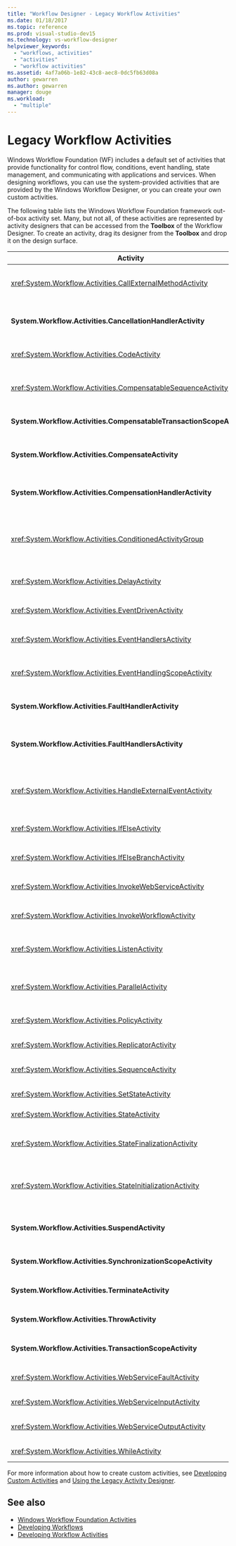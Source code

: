 ```yaml
---
title: "Workflow Designer - Legacy Workflow Activities"
ms.date: 01/18/2017
ms.topic: reference
ms.prod: visual-studio-dev15
ms.technology: vs-workflow-designer
helpviewer_keywords:
  - "workflows, activities"
  - "activities"
  - "workflow activities"
ms.assetid: 4af7a06b-1e82-43c8-aec8-0dc5fb63d08a
author: gewarren
ms.author: gewarren
manager: douge
ms.workload:
  - "multiple"
---
```

# Legacy Workflow Activities

Windows Workflow Foundation (WF) includes a default set of activities that provide functionality for control flow, conditions, event handling, state management, and communicating with applications and services. When designing workflows, you can use the system-provided activities that are provided by the Windows Workflow Designer, or you can create your own custom activities.

The following table lists the Windows Workflow Foundation framework out-of-box activity set. Many, but not all, of these activities are represented by activity designers that can be accessed from the **Toolbox** of the Workflow Designer. To create an activity, drag its designer from the **Toolbox** and drop it on the design surface.

|Activity|Description|
|--------------|-----------------|
|<xref:System.Workflow.Activities.CallExternalMethodActivity>|Used with the **HandleExternalEventActivity** activity for input and output communications with a local service. For more information, see [Using the CallExternalMethodActivity Activity](http://go.microsoft.com/fwlink?LinkID=65060).|
|**System.Workflow.Activities.CancellationHandlerActivity**|Used to contain cleanup logic for a composite activity canceled before all the composite activity's children are finished executing. For more information, see [Using the CancellationHandlerActivity Activity](http://go.microsoft.com/fwlink?LinkID=65061).|
|<xref:System.Workflow.Activities.CodeActivity>|Enables you to add Visual Basic or C# code to your workflow. For more information, see [Using the CodeActivity Activity](http://go.microsoft.com/fwlink?LinkID=65062).|
|<xref:System.Workflow.Activities.CompensatableSequenceActivity>|A compensatable version of <xref:System.Workflow.Activities.SequenceActivity>. For more information, see [Using the CompensatableSequenceActivity Activity](http://go.microsoft.com/fwlink?LinkID=65002).|
|**System.Workflow.Activities.CompensatableTransactionScopeActivity**|A compensatable version of **TransactionScopeActivity**. For more information, see [Using the CompensatableTransactionScopeActivity Activity](http://go.microsoft.com/fwlink?LinkID=65063).|
|**System.Workflow.Activities.CompensateActivity**|Enables you to call code to undo or to compensate for operations already performed by the workflow when an error occurs. For more information, see [Using the CompensateActivity Activity](http://go.microsoft.com/fwlink?LinkID=65064).|
|**System.Workflow.Activities.CompensationHandlerActivity**|A wrapper for one or more activities that perform compensation for a completed TransactionScopeActivity activity For more information, see [Using the CompensationHandlerActivity Activity](http://go.microsoft.com/fwlink?LinkID=65065).|
|<xref:System.Workflow.Activities.ConditionedActivityGroup>|Executes child activities based on a condition that applies to the <xref:System.Workflow.Activities.ConditionedActivityGroup> activity itself and based on conditions that apply separately to each child. For more information, see [Using the ConditionedActivityGroup Activity](http://go.microsoft.com/fwlink?LinkID=65066).|
|<xref:System.Workflow.Activities.DelayActivity>|Enables you to build delays in your workflow that are based on a time-out interval. For more information, see [Using the DelayActivity Activity](http://go.microsoft.com/fwlink?LinkID=65067).|
|<xref:System.Workflow.Activities.EventDrivenActivity>|Wraps one or more activities that are executed when a specified event occurs. For more information, see [Using the EventDrivenActivity Activity](http://go.microsoft.com/fwlink?LinkID=65068).|
|<xref:System.Workflow.Activities.EventHandlersActivity>|Provides a framework for associating events with an activity. For more information, see [Using the EventHandlersActivity Activity](http://go.microsoft.com/fwlink?LinkID=65069).|
|<xref:System.Workflow.Activities.EventHandlingScopeActivity>|Executes its main child activity concurrently with an <xref:System.Workflow.Activities.EventHandlersActivity>. For more information, see [Using the EventHandlingScopeActivity Activity](http://go.microsoft.com/fwlink?LinkID=65070).|
|**System.Workflow.Activities.FaultHandlerActivity**|Used to handle an exception of a type that you specify. For more information, see [Using the FaultHandlerActivity Activity](http://go.microsoft.com/fwlink?LinkID=65071).|
|**System.Workflow.Activities.FaultHandlersActivity**|Represents a composite activity that has an ordered list of child activities of type **System.Workflow.Activities.FaultHandlerActivity**. For more information, see [Using the FaultHandlersActivity Activity](http://go.microsoft.com/fwlink?LinkID=65072).|
|<xref:System.Workflow.Activities.HandleExternalEventActivity>|Used in conjunction with the <xref:System.Workflow.Activities.CallExternalMethodActivity> activity for input and output communications with a local service. For more information, see [Using the HandleExternalEventActivity Activity](http://go.microsoft.com/fwlink?LinkID=65073).|
|<xref:System.Workflow.Activities.IfElseActivity>|Tests a condition on each branch and performs activities on the first branch for which the condition equals **true**. For more information, see [Using the IfElseActivity Activity](http://go.microsoft.com/fwlink?LinkID=65074).|
|<xref:System.Workflow.Activities.IfElseBranchActivity>|Represents a branch of an <xref:System.Workflow.Activities.IfElseActivity>. For more information, see [Using the IfElseBranchActivity Activity](http://go.microsoft.com/fwlink?LinkID=65075).|
|<xref:System.Workflow.Activities.InvokeWebServiceActivity>|Enables your workflow to invoke a Web service. For more information, see [Using the InvokeWebServiceActivity Activity](http://go.microsoft.com/fwlink?LinkID=65076).|
|<xref:System.Workflow.Activities.InvokeWorkflowActivity>|Enables your workflow to invoke another workflow. For more information, see [Using the InvokeWorkflowActivity Activity](http://go.microsoft.com/fwlink?LinkID=65077).|
|<xref:System.Workflow.Activities.ListenActivity>|A composite activity that contains only <xref:System.Workflow.Activities.EventDrivenActivity> child activities. For more information, see [Using the ListenActivity Activity](http://go.microsoft.com/fwlink?LinkID=65078).|
|<xref:System.Workflow.Activities.ParallelActivity>|Provides a way to schedule two or more child **SequenceActivity** activity branches for processing at the same time. For more information, see [Using the ParallelActivity Activity](http://go.microsoft.com/fwlink?LinkID=65079).|
|<xref:System.Workflow.Activities.PolicyActivity>|Use to represent a collection of rules. A rule consists of conditions and resulting actions. For more information, see [Using the PolicyActivity Activity](http://go.microsoft.com/fwlink?LinkID=65004).|
|<xref:System.Workflow.Activities.ReplicatorActivity>|Creates multiple instances of a single child activity. For more information, see [Using the ReplicatorActivity Activity](http://go.microsoft.com/fwlink?LinkID=65080).|
|<xref:System.Workflow.Activities.SequenceActivity>|Provides a simple way to link multiple activities together for sequential execution. For more information, see [Using the SequenceActivity Activity](http://go.microsoft.com/fwlink?LinkID=65081).|
|<xref:System.Workflow.Activities.SetStateActivity>|Specifies a transition to a new state. For more information, see [Using the SetStateActivity Activity](http://go.microsoft.com/fwlink?LinkID=65082).|
|<xref:System.Workflow.Activities.StateActivity>|Represents a state in a state machine workflow. For more information, see [Using the StateActivity Activity](http://go.microsoft.com/fwlink?LinkID=65083).|
|<xref:System.Workflow.Activities.StateFinalizationActivity>|Used in a <xref:System.Workflow.Activities.StateActivity> activity as a container for child activities that are executed when leaving the **StateActivity** activity. For more information, see [Using the StateFinalizationActivity Activity](http://go.microsoft.com/fwlink?LinkID=65008).|
|<xref:System.Workflow.Activities.StateInitializationActivity>|Used in a <xref:System.Workflow.Activities.StateActivity> activity as a container for child activities that are executed when entering the **StateActivity** activity. For more information, see [Using the StateInitializationActivity Activity](http://go.microsoft.com/fwlink?LinkID=65006).|
|**System.Workflow.Activities.SuspendActivity**|Suspends the operation of your workflow to enable intervention in the event of some error condition that requires special attention. For more information, see [Using the SuspendActivity Activity](http://go.microsoft.com/fwlink?LinkID=65084).|
|**System.Workflow.Activities.SynchronizationScopeActivity**|Executes contained activities sequentially in a synchronized domain. For more information, see [Using the SynchronizationScopeActivity Activity](http://go.microsoft.com/fwlink?LinkID=65085).|
|**System.Workflow.Activities.TerminateActivity**|Enables you to immediately end the operation of your workflow in the event of an error condition. For more information, see [Using the TerminateActivity Activity](http://go.microsoft.com/fwlink?LinkID=65086).|
|**System.Workflow.Activities.ThrowActivity**|Enables you to capture business exceptions thrown as part of the process metadata for a workflow. For more information, see [Using the ThrowActivity Activity](http://go.microsoft.com/fwlink?LinkID=65087).|
|**System.Workflow.Activities.TransactionScopeActivity**|Provides a framework for transactions and exception handling. For more information, see [Using the TransactionScopeActivity Activity](http://go.microsoft.com/fwlink?LinkID=65088).|
|<xref:System.Workflow.Activities.WebServiceFaultActivity>|Enables you to model the occurrence of a Web service fault. For more information, see [Using the WebServiceFaultActivity Activity](http://go.microsoft.com/fwlink?LinkID=65089).|
|<xref:System.Workflow.Activities.WebServiceInputActivity>|Receives data from a Web service. For more information, see [Using the WebServiceInputActivity Activity](http://go.microsoft.com/fwlink?LinkID=65090).|
|<xref:System.Workflow.Activities.WebServiceOutputActivity>|Responds to a Web service request made to a workflow. For more information, see [Using the WebServiceOutputActivity Activity](http://go.microsoft.com/fwlink?LinkID=65092).|
|<xref:System.Workflow.Activities.WhileActivity>|Enables your workflow to loop until a condition is met. For more information, see [Using the WhileActivity Activity](http://go.microsoft.com/fwlink?LinkID=65091).|

For more information about how to create custom activities, see [Developing Custom Activities](http://go.microsoft.com/fwlink?LinkID=65023) and [Using the Legacy Activity Designer](../workflow-designer/using-the-legacy-activity-designer.md).

## See also

- [Windows Workflow Foundation Activities](http://go.microsoft.com/fwlink?LinkID=65005)
- [Developing Workflows](http://go.microsoft.com/fwlink?LinkID=65010)
- [Developing Workflow Activities](http://go.microsoft.com/fwlink?LinkID=65023)